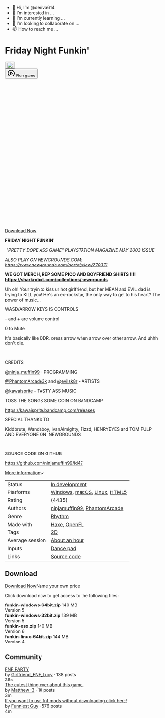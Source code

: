 - 👋 Hi, I’m @deriva614
- 👀 I’m interested in ...
- 🌱 I’m currently learning ...
- 💞️ I’m looking to collaborate on ...
- 📫 How to reach me ...

<!---
deriva614/deriva614 is a ✨ special ✨ repository because its `README.md` (this file) appears on your GitHub profile.
You can click the Preview link to take a look at your changes.
---><!DOCTYPE HTML><html lang="en"><head><meta charset="UTF-8"/><meta content="#000000" name="theme-color"/><meta content="https://img.itch.zone/aW1nLzQ1MjMxODcuZ2lm/original/5%2BUV5L.gif" property="og:image"/><link rel="icon" href="https://img.itch.zone/aW1nLzQ1MjMxODcuZ2lm/32x32%23m/I7cnaO.gif" type="image/gif"/><meta content="itch.io" property="og:site_name"/><meta content="4503599627724030" property="twitter:account_id"/><meta content="The coolest rhythm game" property="og:description"/><meta content="The coolest rhythm game" name="description"/><meta content="width=device-width, initial-scale=1" name="viewport"/><meta content="games/792778" name="itch:path"/><meta content="@itchio" name="twitter:site"/><meta content="Friday Night Funkin&#039; by ninjamuffin99, PhantomArcade" name="twitter:title"/><meta content="The coolest rhythm game. Play in your browser" name="twitter:description"/><meta content="summary_large_image" name="twitter:card"/><meta content="https://img.itch.zone/aW1nLzQ1MjMxODcuZ2lm/508x254%23mb/GW4q6U.gif" property="twitter:image"/><meta content="@ninja_muffin99" property="twitter:creator"/><meta content="https://ninja-muffin24.itch.io/funkin" name="twitter:url"/><script type="application/ld+json">{"@context":"http:\/\/schema.org","@type":"BreadcrumbList","itemListElement":[{"item":{"@id":"https:\/\/itch.io\/games","name":"Games"},"@type":"ListItem","position":1},{"item":{"@id":"https:\/\/itch.io\/games\/featured","name":"Featured"},"@type":"ListItem","position":2},{"item":{"@id":"https:\/\/itch.io\/games\/tag-rhythm","name":"Rhythm"},"@type":"ListItem","position":3},{"item":{"@id":"https:\/\/itch.io\/games\/featured\/free","name":"Free"},"@type":"ListItem","position":4}]}</script><script type="application/ld+json">{"@context":"http:\/\/schema.org\/","@type":"Product","description":"The coolest rhythm game","aggregateRating":{"@type":"AggregateRating","ratingCount":4435,"ratingValue":"4.7"},"name":"Friday Night Funkin'"}</script><title>Friday Night Funkin&#039; by ninjamuffin99, PhantomArcade</title><meta name="csrf_token" value="ImRDcWIwY3RaeE5WRmdjNyBVUiBCVVRUIFJuNzF2RTR3QjFDaEN5YiI=.v5Su9vjDARGfnrO98zWLrRZXvRw=" /><link rel="stylesheet" href="https://static.itch.io/game.css?1615988091"/><script type="text/javascript">window.itchio_translations_url = 'https://static.itch.io/translations';</script><script type="text/javascript" src="https://static.itch.io/lib.js?1615988091"></script><script type="text/javascript" src="https://static.itch.io/bundle.min.js?1615988091"></script><script type="text/javascript" src="https://static.itch.io/lib/jquery.maskMoney.js"></script><script data-src="https://static.itch.io/react.min.js?1615988091" id="lib_react_src"></script><script type="text/javascript" src="https://static.itch.io/game.min.js?1615988091"></script><script type="text/javascript">I.current_user = null;I.subdomain = true;</script><script type="text/javascript">if (!window.location.hostname.match(/localhost/)) {        (function(i,s,o,g,r,a,m){i['GoogleAnalyticsObject']=r;i[r]=i[r]||function(){
        (i[r].q=i[r].q||[]).push(arguments)},i[r].l=1*new Date();a=s.createElement(o),
        m=s.getElementsByTagName(o)[0];a.async=1;a.src=g;m.parentNode.insertBefore(a,m)
        })(window,document,'script','//www.google-analytics.com/analytics.js','ga');

        ga("create", {"cookieDomain":"auto","trackingId":"UA-136625-6"})
        ga("set", 'anonymizeIp', true);
        ga("send", "pageview");
        ga("require", "ecommerce");
      }</script><style type="text/css" id="game_theme">:root{--itchio_ui_bg: #282828;--itchio_ui_bg_dark: #222222}.wrapper{--itchio_font_family: Lato;--itchio_bg_color: #000000;--itchio_bg2_color: rgba(56, 65, 187, 1);--itchio_bg2_sub: #4952cc;--itchio_text_color: #ffffff;--itchio_link_color: #FF3FAC;--itchio_border_color: #767cc8;--itchio_button_color: #FF3FAC;--itchio_button_fg_color: white;--itchio_button_shadow_color: #eb2b98;background-color:#000000;/*! */  /* */}.inner_column{color:#ffffff;font-family:Lato,Lato,LatoExtended,sans-serif;background-color:rgba(56, 65, 187, 1)}.inner_column ::selection{color:white;background:#FF3FAC}.inner_column ::-moz-selection{color:white;background:#FF3FAC}.inner_column h1,.inner_column h2,.inner_column h3,.inner_column h4,.inner_column h5,.inner_column h6{font-family:inherit;font-weight:900;color:#ffffff}.inner_column a,.inner_column .footer a{color:#FF3FAC}.inner_column .button,.inner_column .button:hover,.inner_column .button:active{background-color:#FF3FAC;color:white;text-shadow:0 1px 0px #eb2b98}.inner_column hr{background-color:#767cc8}.inner_column table{border-color:#767cc8}.inner_column .redactor-box .redactor-toolbar li a{color:#FF3FAC}.inner_column .redactor-box .redactor-toolbar li a:hover,.inner_column .redactor-box .redactor-toolbar li a:active,.inner_column .redactor-box .redactor-toolbar li a.redactor-act{background-color:#FF3FAC !important;color:white !important;text-shadow:0 1px 0px #eb2b98 !important}.inner_column .redactor-box .redactor-toolbar .re-button-tooltip{text-shadow:none}.game_frame{background:#4952cc;/*! */  /* */}.game_frame .embed_info{background-color:rgba(56, 65, 187, 0.85)}.game_loading .loader_bar .loader_bar_slider{background-color:#FF3FAC}.view_game_page .reward_row,.view_game_page .bundle_row{border-color:#4952cc !important}.view_game_page .game_info_panel_widget{background:rgba(73, 82, 204, 1)}.view_game_page .star_value .star_fill{color:#FF3FAC}.view_game_page .rewards .quantity_input{background:rgba(73, 82, 204, 1);border-color:rgba(255, 255, 255, 0.5);color:#ffffff}.view_game_page .right_col{display:none}.game_devlog_page li .meta_row .post_likes{border-color:#4952cc}.game_devlog_post_page .post_like_button{box-shadow:inset 0 0 0 1px #767cc8}.game_comments_widget .community_post .post_footer a,.game_comments_widget .community_post .post_footer .vote_btn,.game_comments_widget .community_post .post_header .post_date a,.game_comments_widget .community_post .post_header .edit_message{color:rgba(255, 255, 255, 0.5)}.game_comments_widget .community_post .reveal_full_post_btn{background:linear-gradient(to bottom, transparent, #3841BB 50%, #3841BB);color:#FF3FAC}.game_comments_widget .community_post .post_votes{border-color:rgba(255, 255, 255, 0.2)}.game_comments_widget .community_post .post_votes .vote_btn:hover{background:rgba(255, 255, 255, 0.05)}.game_comments_widget .community_post .post_footer .vote_btn{border-color:rgba(255, 255, 255, 0.5)}.game_comments_widget .community_post .post_footer .vote_btn span{color:inherit}.game_comments_widget .community_post .post_footer .vote_btn:hover,.game_comments_widget .community_post .post_footer .vote_btn.voted{background-color:#FF3FAC;color:white;text-shadow:0 1px 0px #eb2b98;border-color:#FF3FAC}.game_comments_widget .form .redactor-box,.game_comments_widget .form .click_input,.game_comments_widget .form .forms_markdown_input_widget{border-color:rgba(255, 255, 255, 0.5);background:transparent}.game_comments_widget .form .redactor-layer,.game_comments_widget .form .redactor-toolbar,.game_comments_widget .form .click_input,.game_comments_widget .form .forms_markdown_input_widget{background:rgba(73, 82, 204, 1)}.game_comments_widget .form .forms_markdown_input_widget .markdown_toolbar button{color:inherit;opacity:0.6}.game_comments_widget .form .forms_markdown_input_widget .markdown_toolbar button:hover,.game_comments_widget .form .forms_markdown_input_widget .markdown_toolbar button:active{opacity:1;background-color:#FF3FAC !important;color:white !important;text-shadow:0 1px 0px #eb2b98 !important}.game_comments_widget .form .forms_markdown_input_widget .markdown_toolbar,.game_comments_widget .form .forms_markdown_input_widget li{border-color:rgba(255, 255, 255, 0.5)}.game_comments_widget .form textarea{border-color:rgba(255, 255, 255, 0.5);background:rgba(73, 82, 204, 1);color:inherit}.game_comments_widget .form .redactor-toolbar{border-color:rgba(255, 255, 255, 0.5)}.game_comments_widget .hint{color:rgba(255, 255, 255, 0.5)}.game_community_preview_widget .community_topic_row .topic_tag{background-color:#4952cc}.footer .svgicon,.view_game_page .more_information_toggle .svgicon{fill:#ffffff !important}
</style></head><body data-page_name="view_game" data-host="itch.io" class="locale_en game_layout embedded_game responsive no_theme_toggle"><ul id="user_tools" class="user_tools hidden"><li><a href="https://ninja-muffin24.itch.io" class="action_btn view_more"><svg height="16" width="18" class="svgicon icon_itchio_new" role="img" aria-hidden viewBox="0 0 262.728 235.452" version="1.1"><path d="M31.99 1.365C21.287 7.72.2 31.945 0 38.298v10.516C0 62.144 12.46 73.86 23.773 73.86c13.584 0 24.902-11.258 24.903-24.62 0 13.362 10.93 24.62 24.515 24.62 13.586 0 24.165-11.258 24.165-24.62 0 13.362 11.622 24.62 25.207 24.62h.246c13.586 0 25.208-11.258 25.208-24.62 0 13.362 10.58 24.62 24.164 24.62 13.585 0 24.515-11.258 24.515-24.62 0 13.362 11.32 24.62 24.903 24.62 11.313 0 23.773-11.714 23.773-25.046V38.298c-.2-6.354-21.287-30.58-31.988-36.933C180.118.197 157.056-.005 122.685 0c-34.37.003-81.228.54-90.697 1.365zm65.194 66.217a28.025 28.025 0 0 1-4.78 6.155c-5.128 5.014-12.157 8.122-19.906 8.122a28.482 28.482 0 0 1-19.948-8.126c-1.858-1.82-3.27-3.766-4.563-6.032l-.006.004c-1.292 2.27-3.092 4.215-4.954 6.037a28.5 28.5 0 0 1-19.948 8.12c-.934 0-1.906-.258-2.692-.528-1.092 11.372-1.553 22.24-1.716 30.164l-.002.045c-.02 4.024-.04 7.333-.06 11.93.21 23.86-2.363 77.334 10.52 90.473 19.964 4.655 56.7 6.775 93.555 6.788h.006c36.854-.013 73.59-2.133 93.554-6.788 12.883-13.14 10.31-66.614 10.52-90.474-.022-4.596-.04-7.905-.06-11.93l-.003-.045c-.162-7.926-.623-18.793-1.715-30.165-.786.27-1.757.528-2.692.528a28.5 28.5 0 0 1-19.948-8.12c-1.862-1.822-3.662-3.766-4.955-6.037l-.006-.004c-1.294 2.266-2.705 4.213-4.563 6.032a28.48 28.48 0 0 1-19.947 8.125c-7.748 0-14.778-3.11-19.906-8.123a28.025 28.025 0 0 1-4.78-6.155 27.99 27.99 0 0 1-4.736 6.155 28.49 28.49 0 0 1-19.95 8.124c-.27 0-.54-.012-.81-.02h-.007c-.27.008-.54.02-.813.02a28.49 28.49 0 0 1-19.95-8.123 27.992 27.992 0 0 1-4.736-6.155zm-20.486 26.49l-.002.01h.015c8.113.017 15.32 0 24.25 9.746 7.028-.737 14.372-1.105 21.722-1.094h.006c7.35-.01 14.694.357 21.723 1.094 8.93-9.747 16.137-9.73 24.25-9.746h.014l-.002-.01c3.833 0 19.166 0 29.85 30.007L210 165.244c8.504 30.624-2.723 31.373-16.727 31.4-20.768-.773-32.267-15.855-32.267-30.935-11.496 1.884-24.907 2.826-38.318 2.827h-.006c-13.412 0-26.823-.943-38.318-2.827 0 15.08-11.5 30.162-32.267 30.935-14.004-.027-25.23-.775-16.726-31.4L46.85 124.08c10.684-30.007 26.017-30.007 29.85-30.007zm45.985 23.582v.006c-.02.02-21.863 20.08-25.79 27.215l14.304-.573v12.474c0 .584 5.74.346 11.486.08h.006c5.744.266 11.485.504 11.485-.08v-12.474l14.304.573c-3.928-7.135-25.79-27.215-25.79-27.215v-.006l-.003.002z"/></svg><span class="full_label">View all by ninjamuffin99</span><span class="mobile_label">Creator</span></a></li><li><a data-follow_url="https://ninja-muffin24.itch.io/-/follow?source=game" data-register_action="follow_user" class="follow_user_btn action_btn" href="https://itch.io/login?return_to=https%3A%2F%2Fninja-muffin24.itch.io%2Ffunkin&amp;intent=follow_user" data-user_id="129447" data-unfollow_url="https://ninja-muffin24.itch.io/-/unfollow?source=game"><svg stroke-linecap="round" stroke="currentColor" class="svgicon icon_user_plus on_follow" role="img" version="1.1" viewBox="0 0 24 24" stroke-width="2" height="18" stroke-linejoin="round" aria-hidden fill="none" width="18"><path d="M16 21v-2a4 4 0 0 0-4-4H5a4 4 0 0 0-4 4v2"></path><circle cx="8.5" cy="7" r="4"></circle><line x1="20" y1="8" x2="20" y2="14"></line><line x1="23" y1="11" x2="17" y2="11"></line></svg><svg stroke-linecap="round" stroke="currentColor" class="svgicon icon_user_check on_unfollow" role="img" version="1.1" viewBox="0 0 24 24" stroke-width="2" height="18" stroke-linejoin="round" aria-hidden fill="none" width="18"><path d="M16 21v-2a4 4 0 0 0-4-4H5a4 4 0 0 0-4 4v2"></path><circle cx="8.5" cy="7" r="4"></circle><polyline points="17 11 19 13 23 9"></polyline></svg><span class="on_follow"><span class="full_label">Follow ninjamuffin99</span><span class="mobile_label">Follow</span></span><span class="on_unfollow"><span class="full_label">Following ninjamuffin99</span><span class="mobile_label">Following</span></span></a></li><li><a href="https://itch.io/login?return_to=https%3A%2F%2Fninja-muffin24.itch.io%2Ffunkin&amp;intent=add_to_collection" class="action_btn add_to_collection_btn"><svg stroke-linecap="round" stroke="currentColor" class="svgicon icon_collection_add2" role="img" version="1.1" viewBox="0 0 24 24" stroke-width="2" height="18" stroke-linejoin="round" aria-hidden fill="none" width="18"><path d="M 1,6 H 14" /><path d="M 1,11 H 14" /><path d="m 1,16 h 9" /><path d="M 18,11 V 21" /><path d="M 13,16 H 23" /></svg><span class="full_label">Add To Collection</span><span class="mobile_label">Collection</span></a></li><li class="community_link"><a href="https://ninja-muffin24.itch.io/funkin/community" class="action_btn"><svg stroke-linecap="round" stroke="currentColor" class="svgicon icon_comment" role="img" version="1.1" viewBox="0 0 24 24" stroke-width="2" height="18" stroke-linejoin="round" aria-hidden fill="none" width="18"><path d="M21 15a2 2 0 0 1-2 2H7l-4 4V5a2 2 0 0 1 2-2h14a2 2 0 0 1 2 2z" /></svg>Community</a></li><li><a href="https://itch.io/games-like/792778/funkin" data-label="related_btn" class="action_btn related_games_btn"><svg stroke-linecap="round" stroke="currentColor" class="svgicon icon_map" role="img" version="1.1" viewBox="0 0 24 24" stroke-width="2" height="18" stroke-linejoin="round" aria-hidden fill="none" width="18"><polygon points="1 6 1 22 8 18 16 22 23 18 23 2 16 6 8 2 1 6"></polygon><line x1="8" y1="2" x2="8" y2="18"></line><line x1="16" y1="6" x2="16" y2="22"></line></svg><span class="full_label">Related games</span><span class="mobile_label">Related</span></a></li></ul><script type="text/javascript">new I.GameUserTools('#user_tools')</script><div id="wrapper" class="main wrapper"><div class="inner_column size_very_large family_lato" id="inner_column"><div class="header" id="header"><h1 itemprop="name" class="game_title">Friday Night Funkin&#039;</h1></div><div id="view_html_game_page_52250" class="view_html_game_page view_game_page page_widget buy_on_top ready"><div id="html_embed_widget_54445" class="html_embed_widget embed_wrapper"><div data-height="540" data-width="960" class="game_frame game_pending" style="width: 960px; height: 540px"><button title="Enter fullscreen" class="fullscreen_btn"><img src="https://itch.io/static/images/enlarge.svg?1615988091"/></button><div data-iframe="&lt;iframe mozallowfullscreen=&quot;true&quot; allow=&quot;autoplay; fullscreen *; geolocation; microphone; camera; midi; monetization; xr-spatial-tracking; gamepad&quot; frameborder=&quot;0&quot; src=&quot;//v6p9d9t4.ssl.hwcdn.net/html/2876359-359162/index.html&quot; msallowfullscreen=&quot;true&quot; scrolling=&quot;no&quot; allowfullscreen=&quot;true&quot; webkitallowfullscreen=&quot;true&quot; id=&quot;game_drop&quot; allowtransparency=&quot;true&quot;&gt;&lt;/iframe&gt;" class="iframe_placeholder"><button class="button load_iframe_btn"><svg stroke-linecap="round" stroke="currentColor" class="svgicon icon_play" role="img" version="1.1" viewBox="0 0 24 24" stroke-width="2" height="24" stroke-linejoin="round" aria-hidden fill="none" width="24"><circle cx="12" cy="12" r="10"></circle><polygon points="10 8 16 12 10 16 10 8"></polygon></svg> Run game</button></div></div></div><script type="text/javascript">new I.HtmlEmbed('#html_embed_widget_54445', {"width":960,"start_maximized":false,"height":540})</script><div class="donate"><a href="https://ninja-muffin24.itch.io/funkin/purchase" class="button donate_btn" data-donate="false">Download Now</a></div><div class="columns"><div class="left_col column"><div class="formatted_description user_formatted"><p><strong>FRIDAY NIGHT FUNKIN&#x27;&nbsp;</strong></p>
<p><em>&nbsp;&quot;PRETTY DOPE ASS GAME&quot;
PLAYSTATION MAGAZINE MAY 2003 ISSUE <br></em></p>
<p><em>ALSO PLAY ON NEWGROUNDS.COM! <a href="https://www.newgrounds.com/portal/view/770371" rel="nofollow noopener">https://www.newgrounds.com/portal/view/770371<br></a></em></p>
<p><strong>WE GOT MERCH, REP SOME PICO AND BOYFRIEND SHIRTS !!!! <a href="https://sharkrobot.com/collections/newgrounds" rel="nofollow noopener">https://sharkrobot.com/collections/newgrounds</a><em></em></strong><em><a href="https://www.newgrounds.com/portal/view/770371" rel="nofollow noopener"><strong></strong></a></em></p>
<p>Uh oh! Your tryin to kiss ur hot girlfriend, but her MEAN and EVIL dad is trying to KILL you! He&#x27;s an ex-rockstar, the only way to get to his heart? The power of music...<strong><br></strong>
</p>
<p>WASD/ARROW KEYS IS CONTROLS <br></p>
<p>- and + are volume control</p>
<p>0 to Mute<br></p>
<p>It&#x27;s basically like DDR, press arrow when arrow over other arrow. And uhhh don&#x27;t die.</p>
<p><br></p>
<p>CREDITS</p>
<p><a href="https://twitter.com/ninja_muffin99" target="_blank" rel="nofollow noopener">@ninja_muffin99</a> - PROGRAMMING</p>
<p><a href="https://twitter.com/PhantomArcade3k" target="_blank" rel="nofollow noopener">@PhantomArcade3k</a> and <a href="https://twitter.com/evilsk8r" target="_blank" rel="nofollow noopener">@evilsk8r</a> - ARTISTS</p>
<p><a href="https://twitter.com/kawaisprite" target="_blank" rel="nofollow noopener">@kawaisprite</a> - TASTY ASS MUSIC</p>
<p>TOSS THE SONGS SOME COIN ON BANDCAMP</p>
<p><a href="https://drugpop.bandcamp.com/album/fresh" rel="nofollow noopener">https://kawaisprite.bandcamp.com/releases</a>
</p>
<p>SPECIAL THANKS TO</p>
<p>Kiddbrute, Wandaboy, IvanAlmighty, Fizzd, HENRYEYES and TOM FULP AND EVERYONE ON&nbsp; NEWGROUNDS</p>
<p><br></p>
<p>SOURCE CODE ON GITHUB</p>
<p><a href="https://github.com/ninjamuffin99/ld47" rel="nofollow noopener">https://github.com/ninjamuffin99/ld47</a></p></div><div class="more_information_toggle"><div class="toggle_row"><a class="toggle_info_btn" href="javascript:void(0)">More information<svg height="6" width="12" class="svgicon icon_down_tick" role="img" aria-hidden viewBox="0 0 37 20" version="1.1"><path d="m2.0858 0c-1.1535 0-2.0858 0.86469-2.0858 1.9331 0 0.5139 0.21354 1.0183 0.38704 1.1881l18.113 16.879 18.112-16.879c0.174-0.1696 0.388-0.674 0.388-1.1879 0-1.0684-0.932-1.9331-2.086-1.9331-0.577 0-1.111 0.23008-1.49 0.57992l-14.924 13.894-14.925-13.893c-0.3777-0.34998-0.9134-0.581-1.4902-0.581z"/></svg></a></div><div class="info_panel_wrapper"><div class="game_info_panel_widget"><table><tbody><tr><td>Status</td><td><a href="https://itch.io/games/in-development">In development</a></td></tr><tr><td>Platforms</td><td><a href="https://itch.io/games/platform-windows">Windows</a>, <a href="https://itch.io/games/platform-osx">macOS</a>, <a href="https://itch.io/games/platform-linux">Linux</a>, <a href="https://itch.io/games/html5">HTML5</a></td></tr><tr><td>Rating</td><td><div title="4.7" class="aggregate_rating" itemprop="aggregateRating" itemtype="http://schema.org/AggregateRating" itemscope><div content="5.0" itemprop="ratingValue" class="star_value"><div style="width: 100.00000%" class="star_fill"><span class="star icon-star"></span><span class="star icon-star"></span><span class="star icon-star"></span><span class="star icon-star"></span><span class="star icon-star"></span></div><div class="star_holes"><span class="star icon-star2"></span><span class="star icon-star2"></span><span class="star icon-star2"></span><span class="star icon-star2"></span><span class="star icon-star2"></span></div></div><span content="4435" itemprop="ratingCount" class="rating_count">(4435)</span></div></td></tr><tr><td>Authors</td><td><a href="https://ninja-muffin24.itch.io">ninjamuffin99</a>, <a href="https://phantomarcade.itch.io">PhantomArcade</a></td></tr><tr><td>Genre</td><td><a href="https://itch.io/games/tag-rhythm">Rhythm</a></td></tr><tr><td>Made with</td><td><a href="https://itch.io/games/made-with-haxe">Haxe</a>, <a href="https://itch.io/games/made-with-openfl">OpenFL</a></td></tr><tr><td>Tags</td><td><a href="https://itch.io/games/tag-2d">2D</a></td></tr><tr><td>Average session</td><td><a href="https://itch.io/games/duration-hour">About an hour</a></td></tr><tr><td>Inputs</td><td><a href="https://itch.io/games/input-dance-pad">Dance pad</a></td></tr><tr><td>Links</td><td><a rel="nofollow noopener" href="https://github.com/ninjamuffin99/funkin">Source code</a></td></tr></tbody></table></div></div></div><h2 id="download">Download</h2><div class="buy_row"><div class="button_message"><a href="https://ninja-muffin24.itch.io/funkin/purchase" class="button buy_btn">Download Now</a><span class="buy_message"><span class="sub">Name your own price</span></span></div></div><div class="uploads"><p>Click download now to get access to the following files:</p><div class="upload_list_widget"><div class="upload"><div class="info_column"><div class="upload_name"><strong title="funkin-windows-64bit.zip" class="name">funkin-windows-64bit.zip</strong> <span class="file_size"><span>140 MB</span></span> <span class="download_platforms"><span title="Download for Windows" class="icon icon-windows8"></span> </span></div><div class="build_row"><span class="version_name">Version 5</span></div></div></div><div class="upload"><div class="info_column"><div class="upload_name"><strong title="funkin-windows-32bit.zip" class="name">funkin-windows-32bit.zip</strong> <span class="file_size"><span>139 MB</span></span> <span class="download_platforms"><span title="Download for Windows" class="icon icon-windows8"></span> </span></div><div class="build_row"><span class="version_name">Version 5</span></div></div></div><div class="upload"><div class="info_column"><div class="upload_name"><strong title="funkin-osx.zip" class="name">funkin-osx.zip</strong> <span class="file_size"><span>140 MB</span></span> <span class="download_platforms"><span title="Download for macOS" class="icon icon-apple"></span> </span></div><div class="build_row"><span class="version_name">Version 6</span></div></div></div><div class="upload"><div class="info_column"><div class="upload_name"><strong title="funkin-linux-64bit.zip" class="name">funkin-linux-64bit.zip</strong> <span class="file_size"><span>144 MB</span></span> <span class="download_platforms"><span title="Download for Linux" class="icon icon-tux"></span> </span></div><div class="build_row"><span class="version_name">Version 4</span></div></div></div></div></div><section class="community_summary"><div class="game_community_preview_widget"><h2>Community</h2><div class="community_topics"><div class="community_topic_row"><a href="https://itch.io/profile/girlfriend-fnf-lucy" class="avatar_container"><div style="background-image: url(https://img.itch.zone/aW1nLzU0NTAwNzMuanBn/25x25%23/GRDRem.jpg)" class="post_avatar"></div></a><div class="primary_data"><div class="topic_title"><a href="https://itch.io/t/1268563/fnf-party">FNF PARTY</a></div><div class="topic_author">by <a href="https://girlfriend-fnf-lucy.itch.io">Girlfriend_FNF_Lucy</a> · 138 posts</div></div><div class="post_time">38s</div></div><div class="community_topic_row"><a href="https://itch.io/profile/yourlocal-weeb" class="avatar_container"><div style="background-image: url(https://img.itch.zone/aW1nLzU0MDIzMTMuanBn/25x25%23/4NFg43.jpg)" class="post_avatar"></div></a><div class="primary_data"><div class="topic_title"><a href="https://itch.io/t/1270299/the-cutest-thing-ever-about-this-game">The cutest thing ever about this game.</a></div><div class="topic_author">by <a href="https://yourlocal-weeb.itch.io">Matthew :3</a> · 10 posts</div></div><div class="post_time">3m</div></div><div class="community_topic_row"><a href="https://itch.io/profile/funniestguy" class="avatar_container"><div style="background-image: url(https://img.itch.zone/aW1nLzU0MTQ0NjMuZ2lm/25x25%23/jvIVKa.gif)" class="post_avatar"></div></a><div class="primary_data"><div class="topic_title"><a href="https://itch.io/t/1210148/if-you-want-to-use-fnf-mods-without-downloading-click-here">If you want to use fnf mods without downloading click here!</a></div><div class="topic_author">by <a href="https://funniestguy.itch.io">Funniest Guy</a> · 576 posts</div></div><div class="post_time">4m</div></div><div class="community_topic_row"><a href="https://itch.io/profile/yaboipump" class="avatar_container"><div style="background-image: url(https://img.itch.zone/aW1nLzU0NTE1MTkucG5n/25x25%23/1Azfa7.png)" class="post_avatar"></div></a><div class="primary_data"><div class="topic_title"><a href="https://itch.io/t/1270348/fnaf-mod
